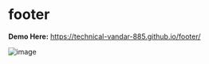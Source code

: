 # footer

<b>Demo Here:</b>
https://technical-vandar-885.github.io/footer/

![image](https://user-images.githubusercontent.com/73782935/119938754-9a5d0680-bfac-11eb-94b1-6f869897ebff.png)
